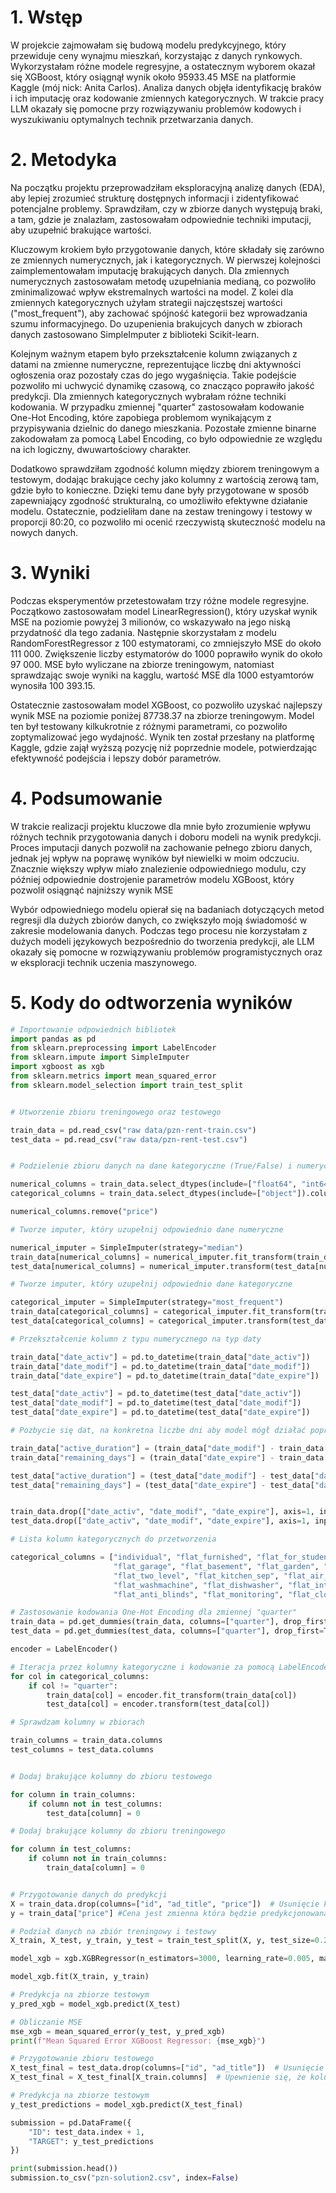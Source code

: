 # 1. Wstęp

W projekcie zajmowałam się budową modelu predykcyjnego, który przewiduje ceny wynajmu mieszkań, korzystając z danych rynkowych. Wykorzystałam różne modele regresyjne, a ostatecznym wyborem okazał się XGBoost, który osiągnął wynik około 95933.45 MSE na platformie Kaggle (mój nick: Anita Carlos). Analiza danych objęła identyfikację braków i ich imputację oraz kodowanie zmiennych kategorycznych. W trakcie pracy LLM okazały się pomocne przy rozwiązywaniu problemów kodowych i wyszukiwaniu optymalnych technik przetwarzania danych.

# 2. Metodyka

Na początku projektu przeprowadziłam eksploracyjną analizę danych (EDA), aby lepiej zrozumieć strukturę dostępnych informacji i zidentyfikować potencjalne problemy. Sprawdziłam, czy w zbiorze danych występują braki, a tam, gdzie je znalazłam, zastosowałam odpowiednie techniki imputacji, aby uzupełnić brakujące wartości.

Kluczowym krokiem było przygotowanie danych, które składały się zarówno ze zmiennych numerycznych, jak i kategorycznych. W pierwszej kolejności zaimplementowałam imputację brakujących danych. Dla zmiennych numerycznych zastosowałam metodę uzupełniania medianą, co pozwoliło zminimalizować wpływ ekstremalnych wartości na model. Z kolei dla zmiennych kategorycznych użyłam strategii najczęstszej wartości ("most_frequent"), aby zachować spójność kategorii bez wprowadzania szumu informacyjnego. Do uzupenienia brakujcych danych w zbiorach danych zastosowano SimpleImputer z biblioteki Scikit-learn.

Kolejnym ważnym etapem było przekształcenie kolumn związanych z datami na zmienne numeryczne, reprezentujące liczbę dni aktywności ogłoszenia oraz pozostały czas do jego wygaśnięcia. Takie podejście pozwoliło mi uchwycić dynamikę czasową, co znacząco poprawiło jakość predykcji. Dla zmiennych kategorycznych wybrałam różne techniki kodowania. W przypadku zmiennej "quarter" zastosowałam kodowanie One-Hot Encoding, które zapobiega problemom wynikającym z przypisywania dzielnic do danego mieszkania. Pozostałe zmienne binarne zakodowałam za pomocą Label Encoding, co było odpowiednie ze względu na ich logiczny, dwuwartościowy charakter.

Dodatkowo sprawdziłam zgodność kolumn między zbiorem treningowym a testowym, dodając brakujące cechy jako kolumny z wartością zerową tam, gdzie było to konieczne. Dzięki temu dane były przygotowane w sposób zapewniający zgodność strukturalną, co umożliwiło efektywne działanie modelu. Ostatecznie, podzieliłam dane na zestaw treningowy i testowy w proporcji 80:20, co pozwoliło mi ocenić rzeczywistą skuteczność modelu na nowych danych.

# 3. Wyniki

Podczas eksperymentów przetestowałam trzy różne modele regresyjne. Początkowo zastosowałam model LinearRegression(), który uzyskał wynik MSE na poziomie powyżej 3 milionów, co wskazywało na jego niską przydatność dla tego zadania. Następnie skorzystałam z modelu RandomForestRegressor z 100 estymatorami, co zmniejszyło MSE do około 111 000. Zwiększenie liczby estymatorów do 1000 poprawiło wynik do około 97 000. MSE było wyliczane na zbiorze treningowym, natomiast sprawdzając swoje wyniki na kagglu, wartość MSE dla 1000 estyamtorów wynosiła 100 393.15.

Ostatecznie zastosowałam model XGBoost, co pozwoliło uzyskać najlepszy wynik MSE na poziomie poniżej 87738.37 na zbiorze treningowym. Model ten był testowany kilkukrotnie z różnymi parametrami, co pozwoliło zoptymalizować jego wydajność. Wynik ten został przesłany na platformę Kaggle, gdzie zajął wyższą pozycję niż poprzednie modele, potwierdzając efektywność podejścia i lepszy dobór parametrów.

# 4. Podsumowanie

W trakcie realizacji projektu kluczowe dla mnie było zrozumienie wpływu różnych technik przygotowania danych i doboru modeli na wynik predykcji. Proces imputacji danych pozwolił na zachowanie pełnego zbioru danych, jednak jej wpływ na poprawę wyników był niewielki w moim odczuciu. Znacznie większy wpływ miało znalezienie odpowiedniego modulu, czy później odpowiednie dostrojenie parametrów modelu XGBoost, który pozwolił osiągnąć najniższy wynik MSE

Wybór odpowiedniego modelu opierał się na badaniach dotyczących metod regresji dla dużych zbiorów danych, co zwiększyło moją świadomość w zakresie modelowania danych. Podczas tego procesu nie korzystałam z dużych modeli językowych bezpośrednio do tworzenia predykcji, ale LLM okazały się pomocne w rozwiązywaniu problemów programistycznych oraz w eksploracji technik uczenia maszynowego.

# 5. Kody do odtworzenia wyników

```python
# Importowanie odpowiednich bibliotek
import pandas as pd
from sklearn.preprocessing import LabelEncoder
from sklearn.impute import SimpleImputer
import xgboost as xgb
from sklearn.metrics import mean_squared_error
from sklearn.model_selection import train_test_split


# Utworzenie zbioru treningowego oraz testowego

train_data = pd.read_csv("raw data/pzn-rent-train.csv")
test_data = pd.read_csv("raw data/pzn-rent-test.csv")


# Podzielenie zbioru danych na dane kategoryczne (True/False) i numeryczne

numerical_columns = train_data.select_dtypes(include=["float64", "int64"]).columns.tolist()
categorical_columns = train_data.select_dtypes(include=["object"]).columns.tolist()

numerical_columns.remove("price")

# Tworze imputer, który uzupełnij odpowiednio dane numeryczne

numerical_imputer = SimpleImputer(strategy="median")
train_data[numerical_columns] = numerical_imputer.fit_transform(train_data[numerical_columns])
test_data[numerical_columns] = numerical_imputer.transform(test_data[numerical_columns])

# Tworze imputer, który uzupełnij odpowiednio dane kategoryczne

categorical_imputer = SimpleImputer(strategy="most_frequent")
train_data[categorical_columns] = categorical_imputer.fit_transform(train_data[categorical_columns])
test_data[categorical_columns] = categorical_imputer.transform(test_data[categorical_columns])

# Przekształcenie kolumn z typu numerycznego na typ daty

train_data["date_activ"] = pd.to_datetime(train_data["date_activ"])
train_data["date_modif"] = pd.to_datetime(train_data["date_modif"])
train_data["date_expire"] = pd.to_datetime(train_data["date_expire"])

test_data["date_activ"] = pd.to_datetime(test_data["date_activ"])
test_data["date_modif"] = pd.to_datetime(test_data["date_modif"])
test_data["date_expire"] = pd.to_datetime(test_data["date_expire"])

# Pozbycie się dat, na konkretna liczbe dni aby model mógł działać poprawnie

train_data["active_duration"] = (train_data["date_modif"] - train_data["date_activ"]).dt.days
train_data["remaining_days"] = (train_data["date_expire"] - train_data["date_modif"]).dt.days

test_data["active_duration"] = (test_data["date_modif"] - test_data["date_activ"]).dt.days
test_data["remaining_days"] = (test_data["date_expire"] - test_data["date_modif"]).dt.days


train_data.drop(["date_activ", "date_modif", "date_expire"], axis=1, inplace=True)
test_data.drop(["date_activ", "date_modif", "date_expire"], axis=1, inplace=True)

# Lista kolumn kategorycznych do przetworzenia

categorical_columns = ["individual", "flat_furnished", "flat_for_students", "flat_balcony",
                       "flat_garage", "flat_basement", "flat_garden", "flat_tarrace", "flat_lift",
                       "flat_two_level", "flat_kitchen_sep", "flat_air_cond", "flat_nonsmokers",
                       "flat_washmachine", "flat_dishwasher", "flat_internet", "flat_television",
                       "flat_anti_blinds", "flat_monitoring", "flat_closed_area", "quarter"]

# Zastosowanie kodowania One-Hot Encoding dla zmiennej "quarter"
train_data = pd.get_dummies(train_data, columns=["quarter"], drop_first=True)
test_data = pd.get_dummies(test_data, columns=["quarter"], drop_first=True)

encoder = LabelEncoder()

# Iteracja przez kolumny kategoryczne i kodowanie za pomocą LabelEncoder
for col in categorical_columns:
    if col != "quarter": 
        train_data[col] = encoder.fit_transform(train_data[col])
        test_data[col] = encoder.transform(test_data[col])

# Sprawdzam kolumny w zbiorach

train_columns = train_data.columns
test_columns = test_data.columns


# Dodaj brakujące kolumny do zbioru testowego

for column in train_columns:
    if column not in test_columns:
        test_data[column] = 0

# Dodaj brakujące kolumny do zbioru treningowego

for column in test_columns:
    if column not in train_columns:
        train_data[column] = 0


# Przygotowanie danych do predykcji
X = train_data.drop(columns=["id", "ad_title", "price"])  # Usunięcie kolumn niepotrzebnych
y = train_data["price"] #Cena jest zmienna która będzie predykcjonowana 

# Podział danych na zbiór treningowy i testowy
X_train, X_test, y_train, y_test = train_test_split(X, y, test_size=0.2, random_state=42)

model_xgb = xgb.XGBRegressor(n_estimators=3000, learning_rate=0.005, max_depth=7, min_child_weight=5, subsample=0.7, colsample_bytree=0.7, gamma=0.1, random_state=42)

model_xgb.fit(X_train, y_train)

# Predykcja na zbiorze testowym
y_pred_xgb = model_xgb.predict(X_test)

# Obliczanie MSE
mse_xgb = mean_squared_error(y_test, y_pred_xgb)
print(f"Mean Squared Error XGBoost Regressor: {mse_xgb}")

# Przygotowanie zbioru testowego
X_test_final = test_data.drop(columns=["id", "ad_title"])  # Usunięcie kolumn niepotrzebnych
X_test_final = X_test_final[X_train.columns]  # Upewnienie się, że kolumny są w tej samej kolejności co w X_train

# Predykcja na zbiorze testowym
y_test_predictions = model_xgb.predict(X_test_final)

submission = pd.DataFrame({
    "ID": test_data.index + 1,
    "TARGET": y_test_predictions
})

print(submission.head())
submission.to_csv("pzn-solution2.csv", index=False)



